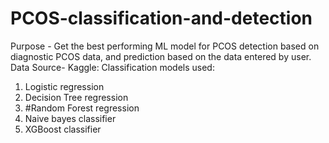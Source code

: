 # PCOS-classification-and-detection

Purpose - Get the best performing ML model for PCOS detection based on diagnostic PCOS data, and prediction based on the data entered by user.
Data Source- Kaggle:
Classification models used: 
1. Logistic regression
2. Decision Tree regression
3. #Random Forest regression
4. Naive bayes classifier
5. XGBoost classifier
